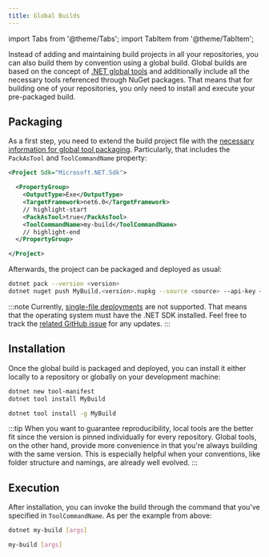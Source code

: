 ```yaml
---
title: Global Builds
---
```


import Tabs from '@theme/Tabs';
import TabItem from '@theme/TabItem';

Instead of adding and maintaining build projects in all your repositories, you can also build them by convention using a global build. Global builds are based on the concept of [.NET global tools](https://docs.microsoft.com/en-us/dotnet/core/tools/global-tools) and additionally include all the necessary tools referenced through NuGet packages. That means that for building one of your repositories, you only need to install and execute your pre-packaged build.

## Packaging

As a first step, you need to extend the build project file with the [necessary information for global tool packaging](https://docs.microsoft.com/en-us/dotnet/core/tools/global-tools-how-to-create#setup-the-global-tool). Particularly, that includes the `PackAsTool` and `ToolCommandName` property:

```xml title="MyBuild.csproj"
<Project Sdk="Microsoft.NET.Sdk">

  <PropertyGroup>
    <OutputType>Exe</OutputType>
    <TargetFramework>net6.0</TargetFramework>
    // highlight-start
    <PackAsTool>true</PackAsTool>
    <ToolCommandName>my-build</ToolCommandName>
    // highlight-end
  </PropertyGroup>

</Project>
```

Afterwards, the project can be packaged and deployed as usual:

```bash
dotnet pack --version <version>
dotnet nuget push MyBuild.<version>.nupkg --source <source> --api-key <token>
```

:::note
Currently, [single-file deployments](https://docs.microsoft.com/en-us/dotnet/core/deploying/single-file/overview) are not supported. That means that the operating system must have the .NET SDK installed. Feel free to track the [related GitHub issue](https://github.com/nuke-build/nuke/issues/822) for any updates.
:::

## Installation

Once the global build is packaged and deployed, you can install it either locally to a repository or globally on your development machine:

<Tabs groupId="tool-type">
  <TabItem value="local-tool" label="Local Tool" default>

```bash
dotnet new tool-manifest
dotnet tool install MyBuild
```

  </TabItem>
  <TabItem value="global-tool" label="Global Tool">

```bash
dotnet tool install -g MyBuild
```

  </TabItem>
</Tabs>

:::tip
When you want to guarantee reproducibility, local tools are the better fit since the version is pinned individually for every repository. Global tools, on the other hand, provide more convenience in that you're always building with the same version. This is especially helpful when your conventions, like folder structure and namings, are already well evolved.
:::

## Execution

After installation, you can invoke the build through the command that you've specified in `ToolCommandName`. As per the example from above:

<Tabs groupId="tool-type">
  <TabItem value="local-tool" label="Local Tool" default>

```bash
dotnet my-build [args]
```

  </TabItem>
  <TabItem value="global-tool" label="Global Tool">

```bash
my-build [args]
```

  </TabItem>
</Tabs>
